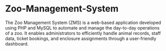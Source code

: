 # Zoo-Management-System
The Zoo Management System (ZMS) is a web-based application developed using PHP and MySQL to automate and manage the day-to-day operations of a zoo. It enables administrators to efficiently handle animal records, staff data, ticket bookings, and enclosure assignments through a user-friendly dashboard.
